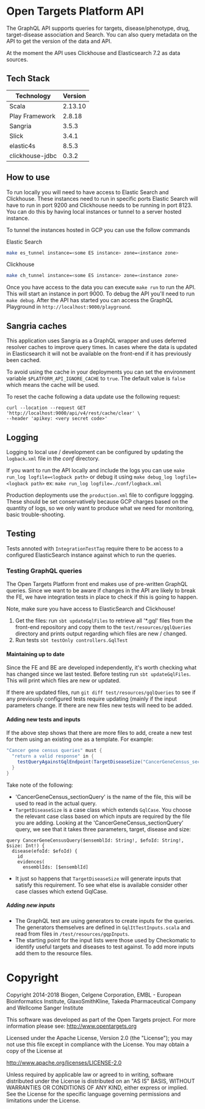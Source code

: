 # Open Targets Platform API

The GraphQL API supports queries for targets, disease/phenotype, drug, target-disease association and Search. You can also query metadata on the API to get the version of the data and API.

At the moment the API uses Clickhouse and Elasticsearch 7.2 as data sources.

## Tech Stack

| Technology      | Version |
| --------------- | ------- |
| Scala           | 2.13.10 |
| Play Framework  | 2.8.18  |
| Sangria         | 3.5.3   |
| Slick           | 3.4.1   |
| elastic4s       | 8.5.3   |
| clickhouse-jdbc | 0.3.2   |

## How to use

To run locally you will need to have access to Elastic Search and Clickhouse. These instances need to run in specific ports Elastic Search will have to run in port 9200 and Clickhouse needs to be running in port 8123. You can do this by having local instances or tunnel to a server hosted instance.

To tunnel the instances hosted in GCP you can use the follow commands

Elastic Search

```bash
make es_tunnel instance=<some ES instance> zone=<instance zone>
```

Clickhouse

```bash
make ch_tunnel instance=<some ES instance> zone=<instance zone>
```

Once you have access to the data you can execute `make run` to run the API. This will start an instance in port 9000. To debug the API you'll need to run `make debug`. After the API has started you can access the GraphQL Playground in `http://localhost:9000/playground`.

## Sangria caches

This application uses Sangria as a GraphQL wrapper and uses deferred resolver caches to improve query times. In cases
where the data is updated in Elasticsearch it will not be available on the front-end if it has previously been cached.

To avoid using the cache in your deployments you can set the environment variable `$PLATFORM_API_IGNORE_CACHE` to `true`. The default value is `false` which means the cache will be used.

To reset the cache following a data update use the following request:

```
curl --location --request GET 'http://localhost:9000/api/v4/rest/cache/clear' \
--header 'apikey: <very secret code>'
```

## Logging

Logging to local use / development can be configured by updating the `logback.xml` file in the _conf_ directory.

If you want to run the API locally and include the logs you can use `make run_log logfile=<logback path>` or debug it using `make debug_log logfile=<logback path>` ex: `make run_log logfile=./conf/logback.xml`

Production deployments use the `production.xml` file to configure loggging. These should be set conservatively because
GCP charges based on the quantity of logs, so we only want to produce what we need for monitoring, basic
trouble-shooting.

## Testing

Tests annoted with `IntegrationTestTag` require there to be access to a configured ElasticSearch instance against which
to run the queries.

### Testing GraphQL queries

The Open Targets Platform front end makes use of pre-written GraphQL queries. Since we want to be aware if changes in
the API are likely to break the FE, we have integration tests in place to check if this is going to happen.

Note, make sure you have access to ElasticSearch and Clickhouse!

1. Get the files: run `sbt updateGqlFiles` to retrieve all '\*.gql' files from the front-end repository and copy them to
   the
   `test/resources/gqlQueries` directory and prints output regarding which files are new / changed.
2. Run tests `sbt testOnly controllers.GqlTest`

#### Maintaining up to date

Since the FE and BE are developed independently, it's worth checking what has changed since we last tested. Before
testing run `sbt updateGqlFiles`. This will print which files are new or updated.

If there are updated files, run `git diff test/resources/gqlQueries` to see if any previously configured tests require
updating (mainly if the input parameters change. If there are new files new tests will need to be added.

#### Adding new tests and inputs

If the above step shows that there are more files to add, create a new test for them using an existing one as a
template. For example:

```scala
"Cancer gene census queries" must {
  "return a valid response" in {
    testQueryAgainstGqlEndpoint(TargetDiseaseSize("CancerGeneCensus_sectionQuery"))
  }
}
```

Take note of the following:

- 'CancerGeneCensus_sectionQuery' is the name of the file, this will be used to read in the actual query.
- `TargetDiseaseSize` is a case class which extends `GqlCase`. You choose the relevant case class based on which inputs
  are required by the file you are adding. Looking at the 'CancerGeneCensus_sectionQuery' query, we see that it takes
  three parameters, target, disease and size:

```
query CancerGeneCensusQuery($ensemblId: String!, $efoId: String!, $size: Int!) {
  disease(efoId: $efoId) {
    id
    evidences(
      ensemblIds: [$ensemblId]
```

- It just so happens that `TargetDiseaseSize` will generate inputs that satisfy this requirement. To see what else is
  available consider other case classes which extend GqlCase.

##### Adding new inputs

- The GraphQL test are using generators to create inputs for the queries. The generators themselves are defined
  in `GqlItTestInputs.scala` and read from files in `/test/resources/gqpInputs`.
- The starting point for the input lists were those used by Checkomatic to identify useful targets and diseases to test
  against. To add more inputs add them to the resource files.

# Copyright

Copyright 2014-2018 Biogen, Celgene Corporation, EMBL - European Bioinformatics Institute, GlaxoSmithKline, Takeda
Pharmaceutical Company and Wellcome Sanger Institute

This software was developed as part of the Open Targets project. For more information please
see: http://www.opentargets.org

Licensed under the Apache License, Version 2.0 (the "License"); you may not use this file except in compliance with the
License. You may obtain a copy of the License at

http://www.apache.org/licenses/LICENSE-2.0

Unless required by applicable law or agreed to in writing, software
distributed under the License is distributed on an "AS IS" BASIS,
WITHOUT WARRANTIES OR CONDITIONS OF ANY KIND, either express or implied.
See the License for the specific language governing permissions and
limitations under the License.
